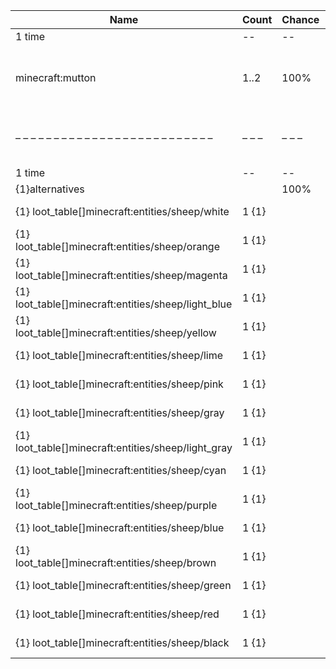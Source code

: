 | Name                                                | Count | Chance | Weight | Comment                                                      |
| --------------------------------------------------- | ----- | ------ | ------ | ------------------------------------------------------------ |
| 1 time                                              |    -- |     -- |     -- |                                                              |
| minecraft:mutton                                    |  1..2 |   100% |      1 | furnace smelt, add drop: 0..1 * level {enchantment: looting} |
| – – – – – – – – – – – – – – – – – – – – – – – – – – | – – – | – – –  | – – –  | – – – – – – – – – – – – – – – – – – – – – – – – – – – – – –  |
| 1 time                                              |    -- |     -- |     -- |                                                              |
| {1}alternatives                                     |       |   100% |      1 |                                                              |
| {1} loot_table[]minecraft:entities/sheep/white      | 1 {1} |        |        | is white, is not sheared                                     |
| {1} loot_table[]minecraft:entities/sheep/orange     | 1 {1} |        |        | is orange, is not sheared                                    |
| {1} loot_table[]minecraft:entities/sheep/magenta    | 1 {1} |        |        | is magenta, is not sheared                                   |
| {1} loot_table[]minecraft:entities/sheep/light_blue | 1 {1} |        |        | is light_blue, is not sheared                                |
| {1} loot_table[]minecraft:entities/sheep/yellow     | 1 {1} |        |        | is yellow, is not sheared                                    |
| {1} loot_table[]minecraft:entities/sheep/lime       | 1 {1} |        |        | is lime, is not sheared                                      |
| {1} loot_table[]minecraft:entities/sheep/pink       | 1 {1} |        |        | is pink, is not sheared                                      |
| {1} loot_table[]minecraft:entities/sheep/gray       | 1 {1} |        |        | is gray, is not sheared                                      |
| {1} loot_table[]minecraft:entities/sheep/light_gray | 1 {1} |        |        | is light_gray, is not sheared                                |
| {1} loot_table[]minecraft:entities/sheep/cyan       | 1 {1} |        |        | is cyan, is not sheared                                      |
| {1} loot_table[]minecraft:entities/sheep/purple     | 1 {1} |        |        | is purple, is not sheared                                    |
| {1} loot_table[]minecraft:entities/sheep/blue       | 1 {1} |        |        | is blue, is not sheared                                      |
| {1} loot_table[]minecraft:entities/sheep/brown      | 1 {1} |        |        | is brown, is not sheared                                     |
| {1} loot_table[]minecraft:entities/sheep/green      | 1 {1} |        |        | is green, is not sheared                                     |
| {1} loot_table[]minecraft:entities/sheep/red        | 1 {1} |        |        | is red, is not sheared                                       |
| {1} loot_table[]minecraft:entities/sheep/black      | 1 {1} |        |        | is black, is not sheared                                     |
